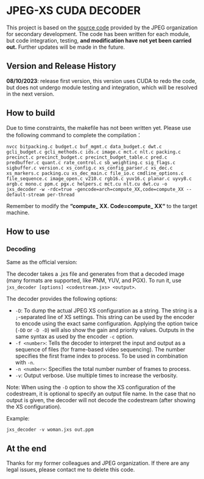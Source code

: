 # JPEG-XS CUDA DECODER

This project is based on the [source code](https://jpeg.org/jpegxs/software.html) provided by the JPEG organization for secondary development. The code has been written for each module, but code integration, testing, **and modification have not yet been carried out.** Further updates will be made in the future.

## Version and Release History

**08/10/2023**: release first version, this version uses CUDA to redo the code, but does not undergo module testing and integration, which will be resolved in the next version.

## How to build

Due to time constraints, the makefile has not been written yet. Please use the following command to complete the compilation：

```
nvcc bitpacking.c budget.c buf_mgmt.c data_budget.c dwt.c gcli_budget.c gcli_methods.c ids.c image.c mct.c nlt.c packing.c precinct.c precinct_budget.c precinct_budget_table.c pred.c predbuffer.c quant.c rate_control.c sb_weighting.c sig_flags.c sigbuffer.c version.c xs_config.c xs_config_parser.c xs_dec.c xs_markers.c packing.cu xs_dec_main.c file_io.c cmdline_options.c file_sequence.c image_open.c v210.c rgb16.c yuv16.c planar.c uyvy8.c argb.c mono.c ppm.c pgx.c helpers.c mct.cu nlt.cu dwt.cu -o jxs_decoder -w -rdc=true -gencode=arch=compute_XX,code=compute_XX --default-stream per-thread
```

Remember to modify the **“compute_ XX. Code=compute_ XX“** to  the target machine.

## How to use

### Decoding

Same as the official version:

The decoder takes a .jxs file and generates from that a decoded image (many formats are supported, like PNM, YUV, and PGX). To run it, use ``jxs_decoder [options] <codestream.jxs> <output>``.

The decoder provides the following options:

- ``-D``: To dump the actual JPEG XS configuration as a string. The string is a ``;``-separated line of XS settings. This string can be used by the encoder to encode using the exact same configuration. Applying the option twice (``-DD`` or ``-D -D``) will also show the gain and priority values. Outputs in the same syntax as used by the encoder ``-c`` option.
- ``-f <number>``: Tells the decoder to interpret the input and output as a sequence of files (for frame-based video sequencing). The number specifies the first frame index to process. To be used in combination with ``-n``.
- ``-n <number>``: Specifies the total number number of frames to process.
- ``-v``: Output verbose. Use multiple times to increase the verbosity.

Note: When using the ``-D`` option to show the XS configuration of the codestream, it is optional to specify an output file name. In the case that no output is given, the decoder will not decode the codestream (after showing the XS configuration).

Example:

```
jxs_decoder -v woman.jxs out.ppm
```

## At the **end**

Thanks for my former colleagues and JPEG organization. If there are any legal issues, please contact me to delete this code.

